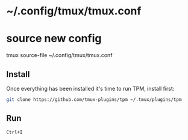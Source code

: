 # ~/.config/tmux/tmux.conf

# source new config
tmux source-file ~/.config/tmux/tmux.conf

## Install
Once everything has been installed it's time to run TPM, install first:
```bash
git clone https://github.com/tmux-plugins/tpm ~/.tmux/plugins/tpm
```

## Run
`Ctrl+I`
